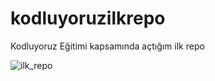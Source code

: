 # kodluyoruzilkrepo
Kodluyoruz Eğitimi kapsamında açtığım ilk repo

![ilk_repo](https://github.com/mrtozklc/kodluyoruzilkrepo)
